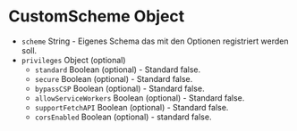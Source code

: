 # CustomScheme Object

* `scheme` String - Eigenes Schema das mit den Optionen registriert werden soll.
* `privileges` Object (optional) 
  * `standard` Boolean (optional) - Standard false.
  * `secure` Boolean (optional) - Standard false.
  * `bypassCSP` Boolean (optional) - Standard false.
  * `allowServiceWorkers` Boolean (optional) - Standard false.
  * `supportFetchAPI` Boolean (optional) - Standard false.
  * `corsEnabled` Boolean (optional) - standard false.
